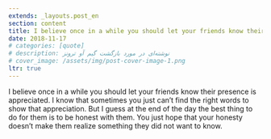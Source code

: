```yaml
---
extends: _layouts.post_en
section: content
title: I believe once in a while you should let your friends know their presence is appreciated
date: 2018-11-17
# categories: [quote]
# description: نوشته‌ای در مورد بازگشت گیم آو ترونز
# cover_image: /assets/img/post-cover-image-1.png
ltr: true
---
```


I believe once in a while you should let your friends know their presence is appreciated. I know that sometimes you just can’t find the right words to show that appreciation. But I guess at the end of the day the best thing to do for them is to be honest with them. You just hope that your honesty doesn’t make them realize something they did not want to know.